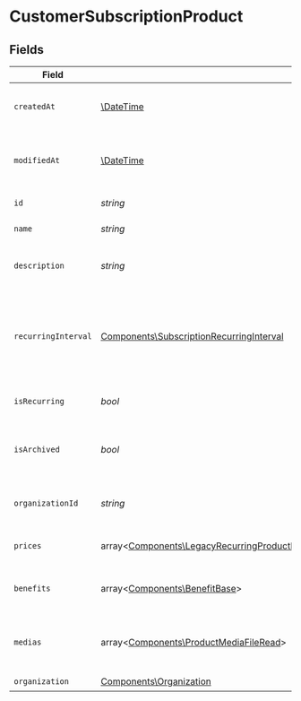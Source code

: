 # CustomerSubscriptionProduct


## Fields

| Field                                                                                                                                                                                                                                                                                                                                | Type                                                                                                                                                                                                                                                                                                                                 | Required                                                                                                                                                                                                                                                                                                                             | Description                                                                                                                                                                                                                                                                                                                          |
| ------------------------------------------------------------------------------------------------------------------------------------------------------------------------------------------------------------------------------------------------------------------------------------------------------------------------------------ | ------------------------------------------------------------------------------------------------------------------------------------------------------------------------------------------------------------------------------------------------------------------------------------------------------------------------------------ | ------------------------------------------------------------------------------------------------------------------------------------------------------------------------------------------------------------------------------------------------------------------------------------------------------------------------------------ | ------------------------------------------------------------------------------------------------------------------------------------------------------------------------------------------------------------------------------------------------------------------------------------------------------------------------------------ |
| `createdAt`                                                                                                                                                                                                                                                                                                                          | [\DateTime](https://www.php.net/manual/en/class.datetime.php)                                                                                                                                                                                                                                                                        | :heavy_check_mark:                                                                                                                                                                                                                                                                                                                   | Creation timestamp of the object.                                                                                                                                                                                                                                                                                                    |
| `modifiedAt`                                                                                                                                                                                                                                                                                                                         | [\DateTime](https://www.php.net/manual/en/class.datetime.php)                                                                                                                                                                                                                                                                        | :heavy_check_mark:                                                                                                                                                                                                                                                                                                                   | Last modification timestamp of the object.                                                                                                                                                                                                                                                                                           |
| `id`                                                                                                                                                                                                                                                                                                                                 | *string*                                                                                                                                                                                                                                                                                                                             | :heavy_check_mark:                                                                                                                                                                                                                                                                                                                   | The ID of the product.                                                                                                                                                                                                                                                                                                               |
| `name`                                                                                                                                                                                                                                                                                                                               | *string*                                                                                                                                                                                                                                                                                                                             | :heavy_check_mark:                                                                                                                                                                                                                                                                                                                   | The name of the product.                                                                                                                                                                                                                                                                                                             |
| `description`                                                                                                                                                                                                                                                                                                                        | *string*                                                                                                                                                                                                                                                                                                                             | :heavy_check_mark:                                                                                                                                                                                                                                                                                                                   | The description of the product.                                                                                                                                                                                                                                                                                                      |
| `recurringInterval`                                                                                                                                                                                                                                                                                                                  | [Components\SubscriptionRecurringInterval](../../Models/Components/SubscriptionRecurringInterval.md)                                                                                                                                                                                                                                 | :heavy_check_mark:                                                                                                                                                                                                                                                                                                                   | The recurring interval of the product. If `None`, the product is a one-time purchase.                                                                                                                                                                                                                                                |
| `isRecurring`                                                                                                                                                                                                                                                                                                                        | *bool*                                                                                                                                                                                                                                                                                                                               | :heavy_check_mark:                                                                                                                                                                                                                                                                                                                   | Whether the product is a subscription.                                                                                                                                                                                                                                                                                               |
| `isArchived`                                                                                                                                                                                                                                                                                                                         | *bool*                                                                                                                                                                                                                                                                                                                               | :heavy_check_mark:                                                                                                                                                                                                                                                                                                                   | Whether the product is archived and no longer available.                                                                                                                                                                                                                                                                             |
| `organizationId`                                                                                                                                                                                                                                                                                                                     | *string*                                                                                                                                                                                                                                                                                                                             | :heavy_check_mark:                                                                                                                                                                                                                                                                                                                   | The ID of the organization owning the product.                                                                                                                                                                                                                                                                                       |
| `prices`                                                                                                                                                                                                                                                                                                                             | array<[Components\LegacyRecurringProductPriceFixed\|Components\LegacyRecurringProductPriceCustom\|Components\LegacyRecurringProductPriceFree\|Components\ProductPriceFixed\|Components\ProductPriceCustom\|Components\ProductPriceFree\|Components\ProductPriceMeteredUnit](../../Models/Components/CustomerSubscriptionProductPrices.md)> | :heavy_check_mark:                                                                                                                                                                                                                                                                                                                   | List of prices for this product.                                                                                                                                                                                                                                                                                                     |
| `benefits`                                                                                                                                                                                                                                                                                                                           | array<[Components\BenefitBase](../../Models/Components/BenefitBase.md)>                                                                                                                                                                                                                                                              | :heavy_check_mark:                                                                                                                                                                                                                                                                                                                   | List of benefits granted by the product.                                                                                                                                                                                                                                                                                             |
| `medias`                                                                                                                                                                                                                                                                                                                             | array<[Components\ProductMediaFileRead](../../Models/Components/ProductMediaFileRead.md)>                                                                                                                                                                                                                                            | :heavy_check_mark:                                                                                                                                                                                                                                                                                                                   | List of medias associated to the product.                                                                                                                                                                                                                                                                                            |
| `organization`                                                                                                                                                                                                                                                                                                                       | [Components\Organization](../../Models/Components/Organization.md)                                                                                                                                                                                                                                                                   | :heavy_check_mark:                                                                                                                                                                                                                                                                                                                   | N/A                                                                                                                                                                                                                                                                                                                                  |
